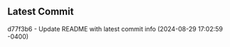 
## Latest Commit
d77f3b6 - Update README with latest commit info (2024-08-29 17:02:59 -0400) <Yunxi-Zhou>
